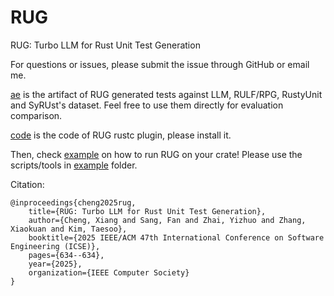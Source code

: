 # RUG
 
RUG: Turbo LLM for Rust Unit Test Generation

For questions or issues, please submit the issue through GitHub or email me.


[ae](ae) is the artifact of RUG generated tests against LLM, RULF/RPG, RustyUnit and SyRUst's dataset. Feel free to use them directly for evaluation comparison.

[code]([https://github.com/CXWorks/rug-ae/tree/main/rug_ae1](https://github.com/CXWorks/rug-ae/tree/main/rug_ae1/source/safefinder)) is the code of RUG rustc plugin, please install it.

Then, check [example](./example) on how to run RUG on your crate! Please use the scripts/tools in [example](./example) folder.


Citation:

    @inproceedings{cheng2025rug,
        title={RUG: Turbo LLM for Rust Unit Test Generation},
        author={Cheng, Xiang and Sang, Fan and Zhai, Yizhuo and Zhang, Xiaokuan and Kim, Taesoo},
        booktitle={2025 IEEE/ACM 47th International Conference on Software Engineering (ICSE)},
        pages={634--634},
        year={2025},
        organization={IEEE Computer Society}
    }
